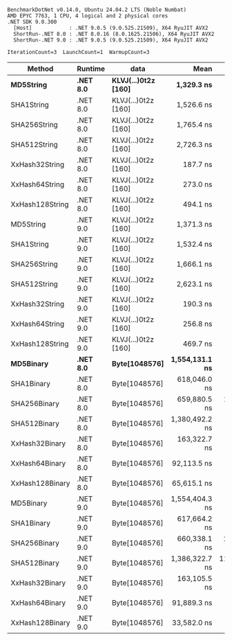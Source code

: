 ```

BenchmarkDotNet v0.14.0, Ubuntu 24.04.2 LTS (Noble Numbat)
AMD EPYC 7763, 1 CPU, 4 logical and 2 physical cores
.NET SDK 9.0.300
  [Host]            : .NET 9.0.5 (9.0.525.21509), X64 RyuJIT AVX2
  ShortRun-.NET 8.0 : .NET 8.0.16 (8.0.1625.21506), X64 RyuJIT AVX2
  ShortRun-.NET 9.0 : .NET 9.0.5 (9.0.525.21509), X64 RyuJIT AVX2

IterationCount=3  LaunchCount=1  WarmupCount=3  

```
| Method          | Runtime  | data                | Mean           | Error         | StdDev      | Min            | Max            | Gen0   | Allocated |
|---------------- |--------- |-------------------- |---------------:|--------------:|------------:|---------------:|---------------:|-------:|----------:|
| **MD5String**       | **.NET 8.0** | **KLVJ(...)0t2z [160]** |     **1,329.3 ns** |     **120.20 ns** |     **6.59 ns** |     **1,321.7 ns** |     **1,333.3 ns** | **0.0668** |    **1128 B** |
| SHA1String      | .NET 8.0 | KLVJ(...)0t2z [160] |     1,526.6 ns |     134.47 ns |     7.37 ns |     1,521.6 ns |     1,535.1 ns | 0.0839 |    1416 B |
| SHA256String    | .NET 8.0 | KLVJ(...)0t2z [160] |     1,765.4 ns |     180.01 ns |     9.87 ns |     1,757.0 ns |     1,776.3 ns | 0.1106 |    1856 B |
| SHA512String    | .NET 8.0 | KLVJ(...)0t2z [160] |     2,726.3 ns |     186.52 ns |    10.22 ns |     2,714.9 ns |     2,734.6 ns | 0.1907 |    3240 B |
| XxHash32String  | .NET 8.0 | KLVJ(...)0t2z [160] |       187.7 ns |      12.49 ns |     0.68 ns |       186.9 ns |       188.2 ns | 0.0348 |     584 B |
| XxHash64String  | .NET 8.0 | KLVJ(...)0t2z [160] |       273.0 ns |     157.59 ns |     8.64 ns |       266.4 ns |       282.8 ns | 0.0434 |     728 B |
| XxHash128String | .NET 8.0 | KLVJ(...)0t2z [160] |       494.1 ns |     106.62 ns |     5.84 ns |       488.5 ns |       500.1 ns | 0.0672 |    1128 B |
| MD5String       | .NET 9.0 | KLVJ(...)0t2z [160] |     1,371.3 ns |      64.62 ns |     3.54 ns |     1,367.4 ns |     1,374.4 ns | 0.0668 |    1128 B |
| SHA1String      | .NET 9.0 | KLVJ(...)0t2z [160] |     1,532.4 ns |      93.83 ns |     5.14 ns |     1,526.9 ns |     1,537.1 ns | 0.0839 |    1416 B |
| SHA256String    | .NET 9.0 | KLVJ(...)0t2z [160] |     1,666.1 ns |     132.16 ns |     7.24 ns |     1,661.8 ns |     1,674.5 ns | 0.1106 |    1856 B |
| SHA512String    | .NET 9.0 | KLVJ(...)0t2z [160] |     2,623.1 ns |     233.64 ns |    12.81 ns |     2,609.6 ns |     2,635.1 ns | 0.1907 |    3240 B |
| XxHash32String  | .NET 9.0 | KLVJ(...)0t2z [160] |       190.3 ns |      24.68 ns |     1.35 ns |       188.7 ns |       191.3 ns | 0.0348 |     584 B |
| XxHash64String  | .NET 9.0 | KLVJ(...)0t2z [160] |       256.8 ns |       8.37 ns |     0.46 ns |       256.3 ns |       257.2 ns | 0.0434 |     728 B |
| XxHash128String | .NET 9.0 | KLVJ(...)0t2z [160] |       469.7 ns |      36.39 ns |     1.99 ns |       467.6 ns |       471.6 ns | 0.0672 |    1128 B |
| **MD5Binary**       | **.NET 8.0** | **Byte[1048576]**       | **1,554,131.1 ns** |   **3,288.60 ns** |   **180.26 ns** | **1,553,949.2 ns** | **1,554,309.7 ns** |      **-** |      **41 B** |
| SHA1Binary      | .NET 8.0 | Byte[1048576]       |   618,046.0 ns |   6,017.40 ns |   329.83 ns |   617,733.0 ns |   618,390.5 ns |      - |      49 B |
| SHA256Binary    | .NET 8.0 | Byte[1048576]       |   659,880.5 ns |  15,650.63 ns |   857.86 ns |   658,891.0 ns |   660,415.7 ns |      - |      57 B |
| SHA512Binary    | .NET 8.0 | Byte[1048576]       | 1,380,492.2 ns |   6,574.36 ns |   360.36 ns | 1,380,265.0 ns | 1,380,907.7 ns |      - |      89 B |
| XxHash32Binary  | .NET 8.0 | Byte[1048576]       |   163,322.7 ns |   6,350.47 ns |   348.09 ns |   163,098.4 ns |   163,723.7 ns |      - |      32 B |
| XxHash64Binary  | .NET 8.0 | Byte[1048576]       |    92,113.5 ns |   2,584.09 ns |   141.64 ns |    92,024.3 ns |    92,276.8 ns |      - |      32 B |
| XxHash128Binary | .NET 8.0 | Byte[1048576]       |    65,615.1 ns |   2,010.06 ns |   110.18 ns |    65,549.7 ns |    65,742.4 ns |      - |      40 B |
| MD5Binary       | .NET 9.0 | Byte[1048576]       | 1,554,404.3 ns |   4,777.79 ns |   261.89 ns | 1,554,159.6 ns | 1,554,680.6 ns |      - |      41 B |
| SHA1Binary      | .NET 9.0 | Byte[1048576]       |   617,664.2 ns |   1,163.31 ns |    63.76 ns |   617,594.8 ns |   617,720.2 ns |      - |      49 B |
| SHA256Binary    | .NET 9.0 | Byte[1048576]       |   660,338.1 ns |  23,810.55 ns | 1,305.14 ns |   658,831.5 ns |   661,120.1 ns |      - |      57 B |
| SHA512Binary    | .NET 9.0 | Byte[1048576]       | 1,386,322.7 ns | 115,642.73 ns | 6,338.77 ns | 1,381,404.1 ns | 1,393,476.2 ns |      - |      89 B |
| XxHash32Binary  | .NET 9.0 | Byte[1048576]       |   163,105.5 ns |   1,476.56 ns |    80.94 ns |   163,031.2 ns |   163,191.7 ns |      - |      32 B |
| XxHash64Binary  | .NET 9.0 | Byte[1048576]       |    91,889.3 ns |     341.63 ns |    18.73 ns |    91,871.1 ns |    91,908.5 ns |      - |      32 B |
| XxHash128Binary | .NET 9.0 | Byte[1048576]       |    33,582.0 ns |     463.52 ns |    25.41 ns |    33,557.8 ns |    33,608.5 ns |      - |      40 B |
